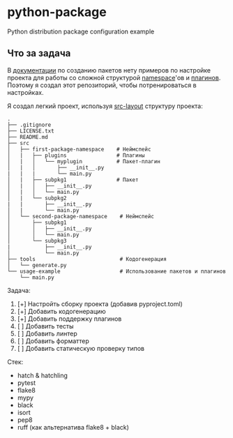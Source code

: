 # python-package

Python distribution package configuration example

## Что за задача

В [документации](https://packaging.python.org/en/latest) по созданию пакетов нету примеров по настройке проекта для работы со сложной структурой [namespace](https://packaging.python.org/en/latest/guides/packaging-namespace-packages/)'ов и [плагинов](https://packaging.python.org/en/latest/guides/creating-and-discovering-plugins/). Поэтому я создал этот репозиторий, чтобы потренироваться в настройках.

Я создал легкий проект, используя [src-layout](https://packaging.python.org/en/latest/discussions/src-layout-vs-flat-layout/) структуру проекта:

```
.
├── .gitignore
├── LICENSE.txt
├── README.md
├── src
│   ├── first-package-namespace    # Неймспейс
│   |   ├── plugins                # Плагины
│   |   │   └── myplugin           # Пакет-плагин
│   |   │       ├── __init__.py
|   |   |       └── main.py
│   |   ├── subpkg1                # Пакет
│   |   │   ├── __init__.py
│   |   │   └── main.py
│   |   └── subpkg2
|   |       ├── __init__.py
│   |       └── main.py
│   └── second-package-namespace    # Неймспейс
│       ├── subpkg1
│       │   ├── __init__.py
│       │   └── main.py
│       └── subpkg3
|           ├── __init__.py
│           └── main.py
├── tools                           # Кодогенерация
│   └── generate.py
└── usage-example                   # Использование пакетов и плагинов
    └── main.py
```

Задача:

1. [+] Настройть сборку проекта (добавив pyproject.toml)
2. [+] Добавить кодогенерацию
3. [+] Добавить поддержку плагинов
4. [ ] Добавить тесты
5. [ ] Добавить линтер
6. [ ] Добавить форматтер
7. [ ] Добавить статическую проверку типов

Стек:

- hatch & hatchling
- pytest
- flake8
- mypy
- black
- isort
- pep8
- ruff (как альтернатива flake8 + black)
